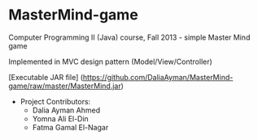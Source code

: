 # MasterMind-game
Computer Programming II (Java) course, Fall 2013 - simple Master Mind game

Implemented in MVC design pattern (Model/View/Controller)


[Executable JAR file] (https://github.com/DaliaAyman/MasterMind-game/raw/master/MasterMind.jar)


- Project Contributors:
  - Dalia Ayman Ahmed
  - Yomna Ali El-Din
  - Fatma Gamal El-Nagar

